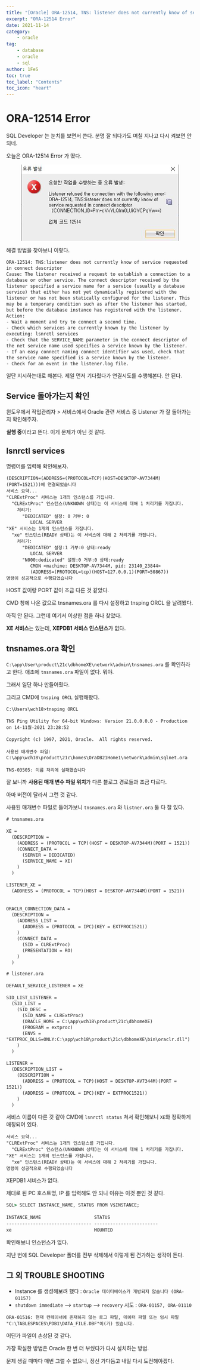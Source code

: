 ```yaml
---
title: "[Oracle] ORA-12514, TNS: listener does not currently know of service requested in connect dscriptor"
excerpt: "ORA-12514 Error"
date: 2021-11-14
category:
    - oracle
tag:
    - database
    - oracle
    - sql
author: 1FeS
toc: true
toc_label: "Contents"
toc_icon: "heart"
---
```


# ORA-12514 Error

SQL Developer 는 눈치를 보면서 쓴다. 분명 잘 되다가도 며칠 지나고 다시 켜보면 안 되네.

오늘은 ORA-12514 Error 가 떴다.

<img src="/_img/2021-11-14/ora_12514.jpg" style="margin: auto auto; display: block;">

해결 방법을 찾아보니 이렇다.

```
ORA-12514: TNS:listener does not currently know of service requested in connect descriptor
Cause: The listener received a request to establish a connection to a database or other service. The connect descriptor received by the listener specified a service name for a service (usually a database service) that either has not yet dynamically registered with the listener or has not been statically configured for the listener. This may be a temporary condition such as after the listener has started, but before the database instance has registered with the listener.
Action:
- Wait a moment and try to connect a second time.
- Check which services are currently known by the listener by executing: lsnrctl services
- Check that the SERVICE_NAME parameter in the connect descriptor of the net service name used specifies a service known by the listener.
- If an easy connect naming connect identifier was used, check that the service name specified is a service known by the listener.
- Check for an event in the listener.log file.
```

일단 지시하는대로 해본다. 제일 먼저 기다렸다가 연결시도를 수행해본다. 안 된다.

## Service 돌아가는지 확인

윈도우에서 작업관리자 > 서비스에서 Oracle 관련 서비스 중 Listener 가 잘 돌아가는지 확인해주자.

**실행 중**이라고 뜬다. 이게 문제가 아닌 것 같다.

## lsnrctl services

명령어를 입력해 확인해보자.

```
(DESCRIPTION=(ADDRESS=(PROTOCOL=TCP)(HOST=DESKTOP-AV7344M)(PORT=1521)))에 연결되었습니다
서비스 요약...
"CLRExtProc" 서비스는 1개의 인스턴스를 가집니다.
  "CLRExtProc" 인스턴스(UNKNOWN 상태)는 이 서비스에 대해 1 처리기를 가집니다.
    처리기:
      "DEDICATED" 설정: 0 거부: 0
         LOCAL SERVER
"XE" 서비스는 1개의 인스턴스를 가집니다.
  "xe" 인스턴스(READY 상태)는 이 서비스에 대해 2 처리기를 가집니다.
    처리기:
      "DEDICATED" 설정:1 거부:0 상태:ready
         LOCAL SERVER
      "N000:dedicated" 설정:0 거부:0 상태:ready
         CMON <machine: DESKTOP-AV7344M, pid: 23140_23844>
         (ADDRESS=(PROTOCOL=tcp)(HOST=127.0.0.1)(PORT=50867))
명령이 성공적으로 수행되었습니다
```

HOST 값이랑 PORT 값이 조금 다른 것 같았다.

CMD 창에 나온 값으로 tnsnames.ora 를 다시 설정하고 tnsping ORCL 을 날려봤다.

아직 안 된다. 그런데 여기서 이상한 점을 하나 찾았다.

**XE 서비스**는 있는데, **XEPDB1 서비스 인스턴스**가 없다.

## tnsnames.ora 확인

`C:\app\User\product\21c\dbhomeXE\network\admin\tnsnames.ora` 를 확인하라고 한다. 애초에 `tnsnames.ora` 파일이 없다. 뭐야.

그래서 일단 하나 만들어줬다.

그리고 CMD에 `tnsping ORCL` 실행해봤다.

```
C:\Users\wch18>tnsping ORCL

TNS Ping Utility for 64-bit Windows: Version 21.0.0.0.0 - Production on 14-11월-2021 23:28:52

Copyright (c) 1997, 2021, Oracle.  All rights reserved.

사용된 매개변수 파일:
C:\app\wch18\product\21c\homes\OraDB21Home1\network\admin\sqlnet.ora

TNS-03505: 이름 처리에 실패했습니다
```

잘 보니까 **사용된 매개 변수 파일 위치**가 다른 블로그 경로들과 조금 다르다. 

아마 버전이 달라서 그런 것 같다.

사용된 매개변수 파일로 들어가보니 `tnsnames.ora` 와 `listner.ora` 둘 다 잘 있다.

```
# tnsnames.ora

XE =
  (DESCRIPTION =
    (ADDRESS = (PROTOCOL = TCP)(HOST = DESKTOP-AV7344M)(PORT = 1521))
    (CONNECT_DATA =
      (SERVER = DEDICATED)
      (SERVICE_NAME = XE)
    )
  )

LISTENER_XE =
  (ADDRESS = (PROTOCOL = TCP)(HOST = DESKTOP-AV7344M)(PORT = 1521))


ORACLR_CONNECTION_DATA =
  (DESCRIPTION =
    (ADDRESS_LIST =
      (ADDRESS = (PROTOCOL = IPC)(KEY = EXTPROC1521))
    )
    (CONNECT_DATA =
      (SID = CLRExtProc)
      (PRESENTATION = RO)
    )
  )
```

```
# listener.ora

DEFAULT_SERVICE_LISTENER = XE

SID_LIST_LISTENER =
  (SID_LIST =
    (SID_DESC =
      (SID_NAME = CLRExtProc)
      (ORACLE_HOME = C:\app\wch18\product\21c\dbhomeXE)
      (PROGRAM = extproc)
      (ENVS = "EXTPROC_DLLS=ONLY:C:\app\wch18\product\21c\dbhomeXE\bin\oraclr.dll")
    )
  )

LISTENER =
  (DESCRIPTION_LIST =
    (DESCRIPTION =
      (ADDRESS = (PROTOCOL = TCP)(HOST = DESKTOP-AV7344M)(PORT = 1521))
      (ADDRESS = (PROTOCOL = IPC)(KEY = EXTPROC1521))
    )
  )
```

서비스 이름이 다른 것 같아 CMD에 `lsnrctl status` 쳐서 확인해보니 `XE`와 정확하게 매칭되어 있다.

```
서비스 요약...
"CLRExtProc" 서비스는 1개의 인스턴스를 가집니다.
  "CLRExtProc" 인스턴스(UNKNOWN 상태)는 이 서비스에 대해 1 처리기를 가집니다.
"XE" 서비스는 1개의 인스턴스를 가집니다.
  "xe" 인스턴스(READY 상태)는 이 서비스에 대해 2 처리기를 가집니다.
명령이 성공적으로 수행되었습니다
```

XEPDB1 서비스가 없다.

제대로 된 PC 호스트명, IP 를 입력해도 안 되니 이유는 이것 뿐인 것 같다.

```cmd
SQL> SELECT INSTANCE_NAME, STATUS FROM V$INSTANCE;

INSTANCE_NAME                    STATUS
-------------------------------- ------------------------
xe                               MOUNTED
```

확인해보니 인스턴스가 없다.

지난 번에 SQL Developer 폴더를 전부 삭제해서 이렇게 된 건가하는 생각이 든다.

## 그 외 TROUBLE SHOOTING

- Instance 를 생성해보려 했다 : `Oracle 데이터베이스가 개방되지 않습니다 (ORA-01157)`
- `shutdown immediate` --> `startup` --> `recovery` 시도 : `ORA-01157, ORA-01110`
```
ORA-01516: 현재 컨테이너에 존재하지 않는 로그 파일, 데이터 파일 또는 임시 파일
"C:\TABLESPACES\PDB1\DATA_FILE.DBF"이(가) 있습니다.
```

어딘가 파일이 손상된 것 같다.

가장 확실한 방법은 Oracle 한 번 더 부쉈다가 다시 설치하는 방법.

문제 생길 때마다 매번 그럴 수 없으니, 정신 가다듬고 내일 다시 도전해야겠다.